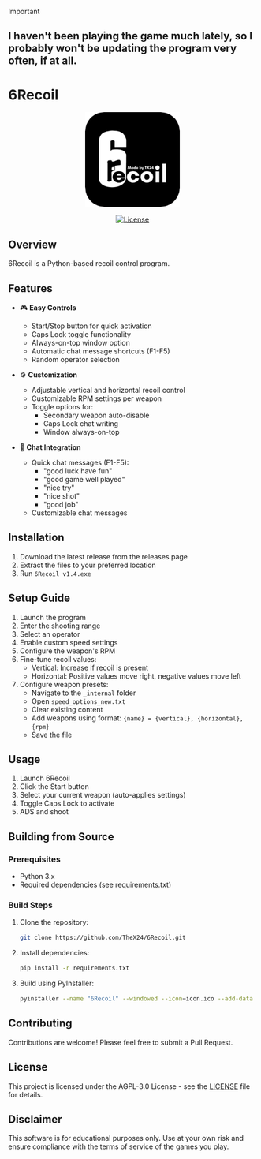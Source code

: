 > [!IMPORTANT]
>
> ## I haven't been playing the game much lately, so I probably won't be updating the program very often, if at all.

# 6Recoil

<div align="center">
  <img src="/6Recoil.png?raw=true" width="192" alt="6Recoil Logo" />
  
  [![License](https://img.shields.io/badge/license-AGPL--3.0-blue.svg)](LICENSE)
</div>

## Overview
6Recoil is a Python-based recoil control program.

## Features
- 🎮 **Easy Controls**
  - Start/Stop button for quick activation
  - Caps Lock toggle functionality
  - Always-on-top window option
  - Automatic chat message shortcuts (F1-F5)
  - Random operator selection

- ⚙️ **Customization**
  - Adjustable vertical and horizontal recoil control
  - Customizable RPM settings per weapon
  - Toggle options for:
    - Secondary weapon auto-disable
    - Caps Lock chat writing
    - Window always-on-top

- 💬 **Chat Integration**
  - Quick chat messages (F1-F5):
    - "good luck have fun"
    - "good game well played"
    - "nice try"
    - "nice shot"
    - "good job"
  - Customizable chat messages

## Installation
1. Download the latest release from the releases page
2. Extract the files to your preferred location
3. Run `6Recoil v1.4.exe`

## Setup Guide
1. Launch the program
2. Enter the shooting range
3. Select an operator
4. Enable custom speed settings
5. Configure the weapon's RPM
6. Fine-tune recoil values:
   - Vertical: Increase if recoil is present
   - Horizontal: Positive values move right, negative values move left
7. Configure weapon presets:
   - Navigate to the `_internal` folder
   - Open `speed_options_new.txt`
   - Clear existing content
   - Add weapons using format: `{name} = {vertical}, {horizontal}, {rpm}`
   - Save the file

## Usage
1. Launch 6Recoil
2. Click the Start button
3. Select your current weapon (auto-applies settings)
4. Toggle Caps Lock to activate
5. ADS and shoot

## Building from Source
### Prerequisites
- Python 3.x
- Required dependencies (see requirements.txt)

### Build Steps
1. Clone the repository:
   ```bash
   git clone https://github.com/TheX24/6Recoil.git
   ```
2. Install dependencies:
   ```bash
   pip install -r requirements.txt
   ```
3. Build using PyInstaller:
   ```bash
   pyinstaller --name "6Recoil" --windowed --icon=icon.ico --add-data "attack_operators.txt;." --add-data "defense_operators.txt;." --add-data "speed_options_new.txt;." --add-data "icon.ico;." --add-data "config.ini;." 6Recoil_v1.4.pyw
   ```

## Contributing
Contributions are welcome! Please feel free to submit a Pull Request.

## License
This project is licensed under the AGPL-3.0 License - see the [LICENSE](LICENSE) file for details.

## Disclaimer
This software is for educational purposes only. Use at your own risk and ensure compliance with the terms of service of the games you play.
